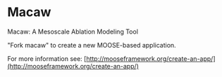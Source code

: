 Macaw
=====

Macaw: A Mesoscale Ablation Modeling Tool

"Fork macaw" to create a new MOOSE-based application.

For more information see: [http://mooseframework.org/create-an-app/](http://mooseframework.org/create-an-app/)
